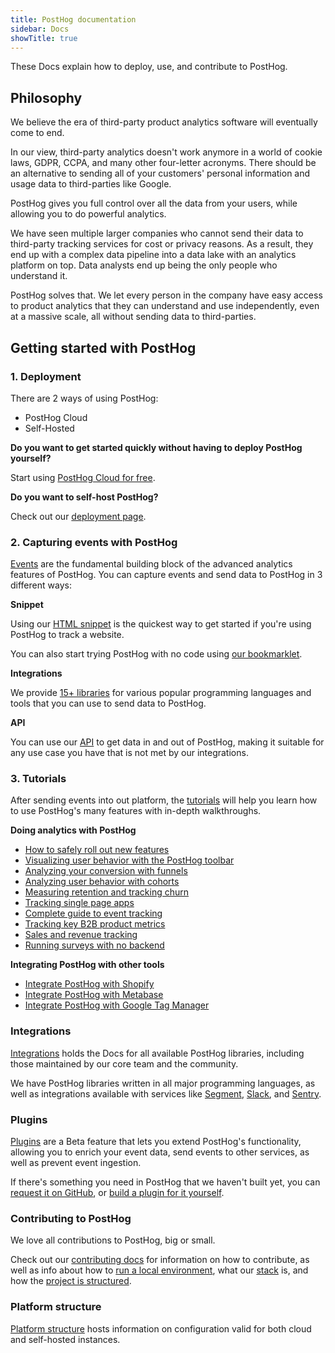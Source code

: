 ```yaml
---
title: PostHog documentation
sidebar: Docs
showTitle: true
---
```


These Docs explain how to deploy, use, and contribute to PostHog.

## Philosophy

We believe the era of third-party product analytics software will eventually come to end.

In our view, third-party analytics doesn't work anymore in a world of cookie laws, GDPR, CCPA, and many other four-letter acronyms. There should be an alternative to sending all of your customers' personal information and usage data to third-parties like Google.

PostHog gives you full control over all the data from your users, while allowing you to do powerful analytics.

We have seen multiple larger companies who cannot send their data to third-party tracking services for cost or privacy reasons. As a result, they end up with a complex data pipeline into a data lake with an analytics platform on top. Data analysts end up being the only people who understand it.

PostHog solves that. We let every person in the company have easy access to product analytics that they can understand and use independently, even at a massive scale, all without sending data to third-parties.

## Getting started with PostHog

### 1. Deployment

There are 2 ways of using PostHog:

* PostHog Cloud
* Self-Hosted

**Do you want to get started quickly without having to deploy PostHog yourself?**

Start using [PostHog Cloud for free](https://app.posthog.com).

**Do you want to self-host PostHog?**

Check out our [deployment page](/docs/self-host/overview#deploy).

### 2. Capturing events with PostHog

[Events](/docs/user-guides/events) are the fundamental building block of the advanced analytics features of PostHog.  You can capture events and send data to PostHog in 3 different ways:

**Snippet**

Using our [HTML snippet](/docs/integrate/client/snippet-installation) is the quickest way to get started if you're using PostHog to track a website. 

You can also start trying PostHog with no code using [our bookmarklet](/docs/integrate/client/snippet-installation#get-started-with-no-code).

**Integrations**

We provide [15+ libraries](/docs/integrate/overview) for various popular programming languages and tools that you can use to send data to PostHog. 

**API**

You can use our [API](/docs/api/overview) to get data in and out of PostHog, making it suitable for any use case you have that is not met by our integrations. 

### 3. Tutorials

After sending events into out platform, the [tutorials](/docs/tutorials) will help you learn how to use PostHog's many features with in-depth walkthroughs. 

**Doing analytics with PostHog**

- [How to safely roll out new features](/docs/tutorials/feature-flags)
- [Visualizing user behavior with the PostHog toolbar](/docs/tutorials/toolbar)
- [Analyzing your conversion with funnels](/docs/tutorials/funnels)
- [Analyzing user behavior with cohorts](/docs/tutorials/cohorts)
- [Measuring retention and tracking churn](/docs/tutorials/retention)
- [Tracking single page apps](/docs/tutorials/spa)
- [Complete guide to event tracking](/docs/tutorials/actions)
- [Tracking key B2B product metrics](/docs/tutorials/b2b)
- [Sales and revenue tracking](/docs/tutorials/revenue)
- [Running surveys with no backend](/docs/tutorials/survey)

**Integrating PostHog with other tools**

- [Integrate PostHog with Shopify](/docs/integrate/third-party/shopify) 
- [Integrate PostHog with Metabase](/docs/integrate/third-party/metabase) 
- [Integrate PostHog with Google Tag Manager](/docs/integrate/third-party/google-tag-manager) 

### Integrations

[Integrations](/docs/integrate/overview) holds the Docs for all available PostHog libraries, including those maintained by our core team and the community.

We have PostHog libraries written in all major programming languages, as well as integrations available with services like [Segment](/docs/integrate/third-party/segment), [Slack](/docs/integrate/webhooks/slack), and [Sentry](/docs/integrate/third-party/sentry).

### Plugins

[Plugins](/docs/plugins/overview) are a Beta feature that lets you extend PostHog's functionality, allowing you to enrich your event data, send events to other services, as well as prevent event ingestion.  

If there's something you need in PostHog that we haven't built yet, you can [request it on GitHub](https://github.com/PostHog/posthog/issues/new?labels=enhancement&template=feature_request.md), or [build a plugin for it yourself](/docs/plugins/build).

### Contributing to PostHog

We love all contributions to PostHog, big or small.

Check out our [contributing docs](/docs/contributing) for information on how to contribute, as well as info about how to [run a local environment](/docs/contribute/developing-locally), what our [stack](/docs/contribute/stack) is, and how the [project is structured](/docs/contribute/project-structure).

### Platform structure

[Platform structure](/docs/user-guides/application-settings) hosts information on configuration valid for both cloud and self-hosted instances.
